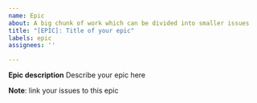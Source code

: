 ```yaml
---
name: Epic
about: A big chunk of work which can be divided into smaller issues
title: "[EPIC]: Title of your epic"
labels: epic
assignees: ''

---
```


**Epic description**
Describe your epic here

**Note**: link your issues to this epic

